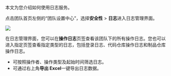 本文为您介绍如何使用日志服务。

点击团队首页左侧的“团队设置中心”，选择**安全性** > **日志**进入日志管理界面。

![](https://help-assets.codehub.cn/enterprise/20220908114927.png)

在日志管理界面，您可以在**操作日志**页签查看该团队下的所有操作日志。您也可以进入指定页签查看指定类型的日志，包括登录日志、代码仓库操作日志和制品仓库操作日志。
- 可按照操作者、操作类型及起始时间筛选日志。
- 可通过右上角**导出 Excel**一键导出日志数据。
